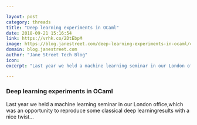 ```yaml
---

layout: post
category: threads
title: "Deep learning experiments in OCaml"
date: 2018-09-21 15:16:54
link: https://vrhk.co/2DtEbpM
image: https://blog.janestreet.com/deep-learning-experiments-in-ocaml/camel.jpg
domain: blog.janestreet.com
author: "Jane Street Tech Blog"
icon: 
excerpt: "Last year we held a machine learning seminar in our London office,which was an opportunity to reproduce some classical deep learningresults with a nice twist..."

---
```


### Deep learning experiments in OCaml

Last year we held a machine learning seminar in our London office,which was an opportunity to reproduce some classical deep learningresults with a nice twist...